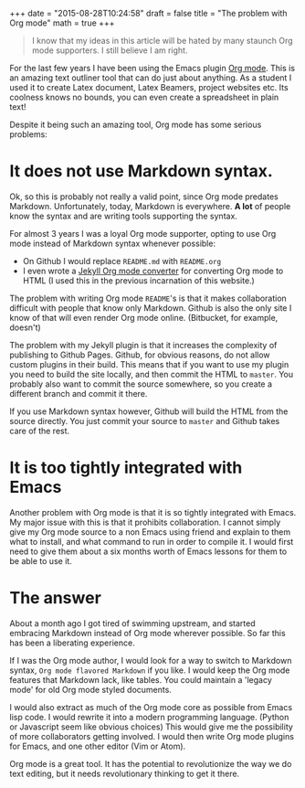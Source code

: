 +++
date = "2015-08-28T10:24:58"
draft = false
title = "The problem with Org mode"
math = true
+++

> I know that my ideas in this article will be hated by many staunch Org mode supporters. I still believe I am right.

For the last few years I have been using the Emacs plugin [Org mode](http://orgmode.org/). This is an amazing text outliner tool that can do just about anything. As a student I used it to create Latex document, Latex Beamers, project websites etc. Its coolness knows no bounds, you can even create a spreadsheet in plain text!

Despite it being such an amazing tool, Org mode has some serious problems:

# It does not use Markdown syntax. #
Ok, so this is probably not really a valid point, since Org mode predates Markdown. Unfortunately, today, Markdown is everywhere. **A lot** of people know the syntax and are writing tools supporting the syntax.

For almost 3 years I was a loyal Org mode supporter, opting to use Org mode instead of Markdown syntax whenever possible:

- On Github I would replace `README.md` with `README.org`
- I even wrote a [Jekyll Org mode converter](https://github.com/tjaartvdwalt/jekyll-org-mode-converter) for converting Org mode to HTML (I used this in the previous incarnation of this website.)

The problem with writing Org mode `README`'s is that it makes collaboration difficult with people that know only Markdown. Github is also the only site I know of that will even render Org mode online. (Bitbucket, for example, doesn't)

The problem with my Jekyll plugin is that it increases the complexity of publishing to Github Pages. Github, for obvious reasons, do not allow custom plugins in their build. This means that if you want to use my plugin you need to build the site locally, and then commit the HTML to `master`. You probably also want to commit the source somewhere, so you create a different branch and commit it there.

If you use Markdown syntax however, Github will build the HTML from the source directly. You just commit your source to `master` and Github takes care of the rest.

# It is too tightly integrated with Emacs #
Another problem with Org mode is that it is so tightly integrated with Emacs. My major issue with this is that it prohibits collaboration. I cannot simply give my Org mode source to a non Emacs using friend and explain to them what to install, and what command to run in order to compile it. I would first need to give them about a six months worth of Emacs lessons for them to be able to use it.

# The answer #
About a month ago I got tired of swimming upstream, and started embracing Markdown instead of Org mode wherever possible. So far this has been a liberating experience.

If I was the Org mode author, I would look for a way to switch to Markdown syntax, `Org mode flavored Markdown` if you like. I would keep the Org mode features that Markdown lack, like tables. You could maintain a 'legacy mode' for old Org mode styled documents.

I would also extract as much of the Org mode core as possible from Emacs lisp code. I would rewrite it into a modern programming language. (Python or Javascript seem like obvious choices) This would give me the possibility of more collaborators getting involved. I would then write Org mode plugins for Emacs, and one other editor (Vim or Atom).

Org mode is a great tool. It has the potential to revolutionize the way we do text editing, but it needs revolutionary thinking to get it there.
